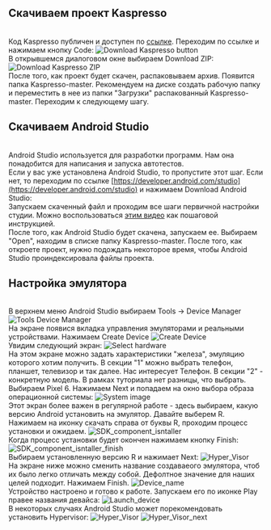 ## Скачиваем проект Kaspresso
<br> Код Kaspresso публичен и доступен по [ссылке](https://github.com/KasperskyLab/Kaspresso/blob/master/artifacts/adbserver-desktop.jar). Переходим по ссылке и нажимаем кнопку Code:
<img src="../images/Github_download_button.png" alt="Download Kaspresso button"/>
<br> В открывшемся диалоговом окне выбираем Download ZIP:
<img src="../images/Github_download_zip.png" alt="Download Kaspresso ZIP"/>
<br> После того, как проект будет скачен, распаковываем архив. Появится папка Kaspresso-master. Рекомендуем на диске создать рабочую папку и переместить в нее из папки "Загрузки" распакованный Kaspresso-master. Переходим к следующему шагу.
## Скачиваем Android Studio
<br> Android Studio используется для разработки программ. Нам она понадобится для написания и запуска автотестов.
<br> Если у вас уже установлена Android Studio, то пропустите этот шаг. Если нет, то переходим по ссылке [https://developer.android.com/studio](https://developer.android.com/studio) и нажимаем Download Android Studio:
<br> Запускаем скаченный файл и проходим все шаги первичной настройки студии. Можно воспользоваться [этим видео](https://www.youtube.com/watch?v=T47duC2gURM) как пошаговой инструкцией.
<br> После того, как Android Studio будет скачена, запускаем ее. Выбираем "Open", находим в списке папку Kaspresso-master. После того, как откроете проект, нужно подождать некоторое время, чтобы Android Studio проиндексировала файлы проекта.
## Настройка эмулятора
<br> В верхнем меню Android Studio выбираем Tools -> Device Manager
<img src="../images/Tools_Device_Manager.png" alt="Tools Device Manager"/>
<br> На экране появися вкладка управления эмуляторами и реальными устройствами. Нажимаем Create Device
<img src="../images/Create_device.png" alt="Create Device"/>
<br> Увидим следующий экран:
<img src="../images/Select_hardware.png" alt="Select hardware"/>
<br> На этом экране можно задать характеристики "железа", эмуляцию которого хотим получить. В секции "1" можно выбрать телефон, планшет, телевизор и так далее. Нас интересует Телефон. В секции "2" - конкретную модель. В рамках туториала нет разницы, что выбрать. Выбираем Pixel 6. Нажимаем Next и попадаем на окно выбора образа операционной системы:
<img src="../images/System_Image.png" alt="System image"/>
<br> Этот экран более важен в регулярной работе - здесь выбираем, какую версию Android установить на эмулятор. Давайте выберем R. Нажимаем на иконку скачать справа от буквы R, проходим процесс установки и ожидаем.
<img src="../images/SDK_component_isntaller.png" alt="SDK_component_isntaller"/>
<br> Когда процесс установки будет окончен нажимаем кнопку Finish:
<img src="../images/SDK_component_isntaller_finish.png" alt="SDK_component_isntaller_finish"/>
<br> Выбираем установленную версию R и нажимает Next:
<img src="../images/Hyper_Visor.png" alt="Hyper_Visor"/>
<br> На экране ниже можно сменить название создаваеого эмулятора, чтоб их было легко отличать между собой. Дефолтное значение для наших целей подходит. Нажимаем Finish.
<img src="../images/Device_name.png" alt="Device_name"/>
<br> Устройство настроено и готово к работе. Запускаем его по иконке Play правее названия девайса:
<img src="../images/Launch_device.png" alt="Launch_device"/>
<br> В некоторых случаях Android Studio может порекомендовать установить Hypervisor:
<img src="../images/Hyper_Visor.png" alt="Hyper_Visor"/>
<img src="../images/Hyper_Visor_next.png" alt="Hyper_Visor_next"/>

